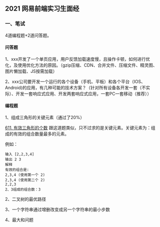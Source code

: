 ## 2021 网易前端实习生面经

### 一、笔试

4道编程题+2道问答题。

#### 问答题

1、xxx开发了一个单页应用，用户反馈加载速度慢，且操作卡顿，如何进行优化，及使用优化方法的原因。（gzip压缩、CDN、合并文件、压缩文件、精灵图、图片懒加载、JS按需加载）

2、xxx公司要开发一个运行的各个设备（手机、平板）和各个平台（IOS、Android)的应用，有几种可能的技术方案？（针对所有设备各开发一套（不实际）、开发一套响应式应用、开发两套响应式应用，一套PC一套移动（推荐））



#### 编程题

1、组成三角形的关键元素（通过了20%）

[611. 有效三角形的个数](https://leetcode-cn.com/problems/valid-triangle-number/)   跟这道题类似，只不过求的是关键元素。关键元素为：组成的有效的组合数量最多的元素。

例如：

```
输入 [2,2,3,4]
输出 2 3 
解释 
有效的组合是: 
2,3,4 (使用第一个 2)
2,3,4 (使用第二个 2)
2,2,3
2、3组成的组合数：3
```

2、二叉树的最优路径

3、一个字符串通过增删改变成另一个字符串的最小步数

4、最大和问题